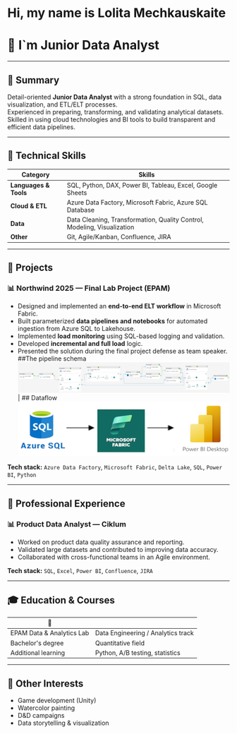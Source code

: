 # Hi, my name is Lolita Mechkauskaite
# 💼 I`m Junior Data Analyst 


---

## 🧠 Summary
Detail-oriented **Junior Data Analyst** with a strong foundation in SQL, data visualization, and ETL/ELT processes.  
Experienced in preparing, transforming, and validating analytical datasets.  
Skilled in using cloud technologies and BI tools to build transparent and efficient data pipelines.

---

## 🧰 Technical Skills
| Category | Skills |
|----------|--------|
| **Languages & Tools** | SQL, Python, DAX, Power BI, Tableau, Excel, Google Sheets |
| **Cloud & ETL** | Azure Data Factory, Microsoft Fabric, Azure SQL Database |
| **Data** | Data Cleaning, Transformation, Quality Control, Modeling, Visualization |
| **Other** | Git, Agile/Kanban, Confluence, JIRA |

---

## 🧪 Projects

### 📊 Northwind 2025 — Final Lab Project (EPAM)
- Designed and implemented an **end-to-end ELT workflow** in Microsoft Fabric.  
- Built parameterized **data pipelines and notebooks** for automated ingestion from Azure SQL to Lakehouse.  
- Implemented **load monitoring** using SQL-based logging and validation.  
- Developed **incremental and full load** logic.  
- Presented the solution during the final project defense as team speaker.
  ##The pipeline schema ![](img/pipeline.png) | ## Dataflow ![](img/data_flow.png)

**Tech stack:** `Azure Data Factory`, `Microsoft Fabric`, `Delta Lake`, `SQL`, `Power BI`, `Python`

---

## 🧭 Professional Experience

### 📊 Product Data Analyst — Ciklum
- Worked on product data quality assurance and reporting.  
- Validated large datasets and contributed to improving data accuracy.  
- Collaborated with cross-functional teams in an Agile environment.

**Tech stack:** `SQL`, `Excel`, `Power BI`, `Confluence`, `JIRA`

---

## 🎓 Education & Courses
| 📘 | |
|-----|---|
| EPAM Data & Analytics Lab | Data Engineering / Analytics track |
| Bachelor's degree | Quantitative field |
| Additional learning | Python, A/B testing, statistics |

---

## 🌱 Other Interests
- Game development (Unity)  
- Watercolor painting  
- D&D campaigns  
- Data storytelling & visualization


